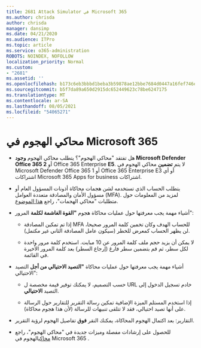 ```yaml
---
title: 2681 Attack Simulator في Microsoft 365
ms.author: chrisda
author: chrisda
manager: dansimp
ms.date: 04/21/2020
ms.audience: ITPro
ms.topic: article
ms.service: o365-administration
ROBOTS: NOINDEX, NOFOLLOW
localization_priority: Normal
ms.custom:
- "2681"
ms.assetid: ''
ms.openlocfilehash: b173c6eb3bbbd1beba3b59878ae12bbe7684d0447a16fef746e5b97b82349e53
ms.sourcegitcommit: b5f7da89a650d2915dc652449623c78be6247175
ms.translationtype: MT
ms.contentlocale: ar-SA
ms.lasthandoff: 08/05/2021
ms.locfileid: "54065271"
---
```

# <a name="attack-simulator-in-microsoft-365"></a>محاكي الهجوم في Microsoft 365

- هل تفتقد "محاكي الهجوم"؟ يتطلب محاكي الهجوم **وجود Microsoft Defender Office 365 2** أو Office 365 Enterprise **E5**. لا يتم **تضمين** محاكي الهجوم في Microsoft Defender Office 365 1 أو Office 365 Enterprise E3 أو أي اشتراكات Microsoft 365 Apps for business اشتراكات.

- يتطلب الحساب الذي تستخدمه لشن هجمات محاكاة أذونات المسؤول العام أو مسؤول الأمان والمصادقة متعددة العوامل (MFA). لمزيد من المعلومات حول متطلبات "محاكي الهجمات"، راجع [هذا الموضوع](/microsoft-365/security/office-365-security/attack-simulator).

- أشياء مهمة يجب معرفتها حول عمليات محاكاة هجوم **"القوة الغاشمة لكلمة** المرور":

  - إذا تم تمكين المصادقة MFA للحساب الهدف وكان تخمين كلمة المرور صحيحا، لن يظهر الحساب كمعرض للخطر (سيكون عامل المصادقة الثاني غير مكتمل).

  - لا يمكن أن يزيد حجم ملف كلمة المرور عن 10 مبايت. استخدم كلمة مرور واحدة لكل سطر، ثم قم بتضمين سطر فارغ (إرجاع السطر) بعد كلمة المرور الأخيرة في القائمة.

- أشياء مهمة يجب معرفتها حول عمليات محاكاة **"التصيد الاحتيالي من أجل** التصيد الاحتيالي":

  - حسب التصميم، لا يمكنك توفير قيمة مخصصة ل URL خادم تسجيل الدخول إلى التصيد **الاحتيالي**.

  - إذا استخدم المستلم [](/microsoft-365/security/office-365-security/enable-the-report-message-add-in) الميزة الإضافية تمكين رسالة التقرير للتقارير حول الرسالة على أنها تصيد احتيالي، فقد لا تتلقى تنبيهات للرسالة (لأن هذا هجوم محاكاة).

- التقارير: بعد اكتمال الهجوم المحاكاة، يمكنك النقر **فوق** تفاصيل الهجوم لرؤية التقرير.

- للحصول على إرشادات مفصلة وميزات جديدة في "محاكي الهجوم"، راجع [محاكي](/microsoft-365/security/office-365-security/attack-simulator)الهجوم في Microsoft 365 .
